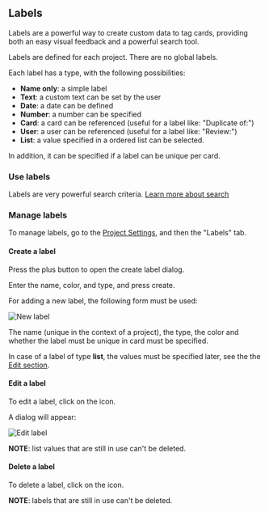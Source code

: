 ## Labels

Labels are a powerful way to create custom data to tag cards, providing both an easy visual feedback and a powerful search tool.

Labels are defined for each project. There are no global labels.

Each label has a type, with the following possibilities: 

* **Name only**: a simple label
* **Text**: a custom text can be set by the user
* **Date**: a date can be defined
* **Number**: a number can be specified
* **Card**: a card can be referenced (useful for a label like: "Duplicate of:")
* **User**: a user can be referenced (useful for a label like: "Review:")
* **List**: a value specified in a ordered list can be selected.

In addition, it can be specified if a label can be unique per card.

### Use labels

Labels are very powerful search criteria. [Learn more about search](/03-use-lavagna/03-07-search)

### Manage labels

To manage labels, go to the [Project Settings](/03-use-lavagna/03-01-project.html#project-settings), and then the "Labels" tab.

#### Create a label

Press the plus button to open the create label dialog.

Enter the name, color, and type, and press create.

For adding a new label, the following form must be used:

<img class="pure-img" src="{{relativeRootPath}}/images/en/labels-manage-create.png" alt="New label">

The name (unique in the context of a project), the type, the color and whether the label must be unique in card must be specified.

In case of a label of type **list**, the values must be specified later, see the the [Edit section](#edit-label).

#### Edit a label

To edit a label, click on the <span class="icon icon-edit"></span> icon.

A dialog will appear:

<img class="pure-img" src="{{relativeRootPath}}/images/en/labels-manage-edit.png" alt="Edit label">

**NOTE**: list values that are still in use can't be deleted.

#### Delete a label

To delete a label, click on the <span class="icon icon-delete"></span> icon.

**NOTE**: labels that are still in use can't be deleted.
